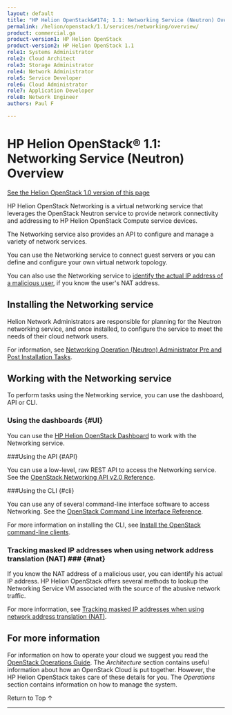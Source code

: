 ```yaml
---
layout: default
title: "HP Helion OpenStack&#174; 1.1: Networking Service (Neutron) Overview"
permalink: /helion/openstack/1.1/services/networking/overview/
product: commercial.ga
product-version1: HP Helion OpenStack
product-version2: HP Helion OpenStack 1.1
role1: Systems Administrator 
role2: Cloud Architect 
role3: Storage Administrator 
role4: Network Administrator 
role5: Service Developer 
role6: Cloud Administrator 
role7: Application Developer 
role8: Network Engineer 
authors: Paul F

---
```

<!--PUBLISHED-->

<script>

function PageRefresh {
onLoad="window.refresh"
}

PageRefresh();

</script>

<!--
<p style="font-size: small;"> <a href="/helion/openstack/1.1/services/imaging/overview/">&#9664; PREV</a> | <a href="/helion/openstack/1.1/services/overview/">&#9650; UP</a> | <a href="/helion/openstack/1.1/services/object/overview/"> NEXT &#9654</a> </p>
-->

# HP Helion OpenStack&#174; 1.1: Networking Service (Neutron) Overview #
[See the Helion OpenStack 1.0 version of this page](/helion/openstack/services/networking/overview/)

<!-- modeled after HP Cloud Networking Getting Started (network.getting.started.md) -->

HP Helion OpenStack Networking is a virtual networking service that leverages the OpenStack Neutron service to provide network connectivity and addressing to HP Helion OpenStack Compute service devices.

The Networking service also provides an API to configure and manage a variety of network services.

You can use the Networking service to connect guest servers or you can define and configure your own virtual network topology.

You can also use the Networking service to [identify the actual IP address of a malicious user](#nat), if you know the user's NAT address.

## Installing the Networking service ##

Helion Network Administrators are responsible for planning for the Neutron networking service, and once installed, to configure the service to meet the needs of their cloud network users. 

For information, see [Networking Operation (Neutron) Administrator Pre and Post Installation Tasks](/helion/openstack/1.1/services/neutron/installation/intro/).


## Working with the Networking service

To perform tasks using the Networking service, you can use the dashboard, API or CLI.

### Using the dashboards {#UI}

You can use the [HP Helion OpenStack Dashboard](/helion/openstack/1.1/dashboard/how-works/) to work with the Networking service.

###Using the API {#API}
 
You can use a low-level, raw REST API to access the Networking service. See the [OpenStack Networking API v2.0 Reference](http://developer.openstack.org/api-ref-networking-v2.html).

###Using the CLI {#cli}

You can use any of several command-line interface software to access Networking. See the [OpenStack Command Line Interface Reference](http://docs.openstack.org/cli-reference/content/neutronclient_commands.html).

For more information on installing the CLI, see [Install the OpenStack command-line clients](http://docs.openstack.org/user-guide/content/install_clients.html).

<!---

## How To's with the HP Helion OpenStack Networking service ## {#howto}

The following lists of tasks can be performed by a user or administrator through the [HP Helion OpenStack Dashboard](/helion/openstack/1.1/dashboard/how-works/), the OpenStack [CLI](http://docs.openstack.org/cli-reference/content/neutronclient_commands.html) or OpenStack [API](http://developer.openstack.org/api-ref-networking-v2.html).

The administrator can work with all projects in a domain. A user can only work with projects associated with that user.-->

### Tracking masked IP addresses when using network address translation (NAT) ### {#nat}

If you know the NAT address of a malicious user, you can identify his actual IP address. HP Helion OpenStack offers several methods to lookup the Networking Service VM associated with the source of the abusive network traffic.

For more information, see [Tracking masked IP addresses when using network address translation (NAT)](/helion/openstack/1.1/maskedIP).

<!---### Working with networks ###

You can perform the following tasks:

- **Adding, modifying and removing a network** - Create, delete, and modify your network.
- **Adding, modifying and removing a port on your network** - Create, delete, and modify ports on your network.
- **Adding and removing a subnet to a network** - Create, delete, and modify subnets associated with your network, as needed.
- **Creating an external network** - Create an external network for your environment. Only an administrator can create an external network.

### Working with routers ###

You can perform the following tasks:

- **Adding and removing a network to a router** - Attach or detach a network to your router.
- **Adding, modifying or removing a router** - Add, modify or remove a router from your network.
- **Adding, modifying or removing an interface** - Add, modify or remove an interface from your router.
- **Adding and removing an external network to a router** - Attach or detach a router from an external network. -->

## For more information ##

For information on how to operate your cloud we suggest you read the [OpenStack Operations Guide](http://docs.openstack.org/ops/). The *Architecture* section contains useful information about how an OpenStack Cloud is put together. However, the HP Helion OpenStack takes care of these details for you. The *Operations* section contains information on how to manage the system.

<!-- In GA aether only?
### Adding and removing a network to a DHCP agent ###

Use the Networking service to add or remove a network from a DHCP agent.

### Adding and removing a router to an L3 agent ###

Use the Networking service to add or remove a network from an L3 agent.
-->

 <a href="#top" style="padding:14px 0px 14px 0px; text-decoration: none;"> Return to Top &#8593; </a>

----
